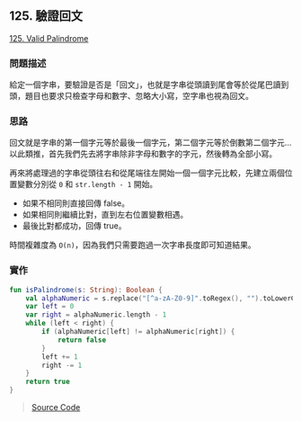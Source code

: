 ## 125. 驗證回文
[125. Valid Palindrome](https://leetcode.com/problems/valid-palindrome/) 

### 問題描述
給定一個字串，要驗證是否是「回文」，也就是字串從頭讀到尾會等於從尾巴讀到頭，題目也要求只檢查字母和數字、忽略大小寫，空字串也視為回文。

### 思路
回文就是字串的第一個字元等於最後一個字元，第二個字元等於倒數第二個字元...以此類推，首先我們先去將字串除非字母和數字的字元，然後轉為全部小寫。

再來將處理過的字串從頭往右和從尾端往左開始一個一個字元比較，先建立兩個位置變數分別從 `0` 和 `str.length - 1` 開始。

* 如果不相同則直接回傳 false。
* 如果相同則繼續比對，直到左右位置變數相遇。
* 最後比對都成功，回傳 true。

時間複雜度為 `O(n)`，因為我們只需要跑過一次字串長度即可知道結果。

### 實作
```kotlin
fun isPalindrome(s: String): Boolean {
    val alphaNumeric = s.replace("[^a-zA-Z0-9]".toRegex(), "").toLowerCase()
    var left = 0
    var right = alphaNumeric.length - 1
    while (left < right) {
        if (alphaNumeric[left] != alphaNumeric[right]) {
            return false
        }
        left += 1
        right -= 1
    }
    return true
}
```

> [Source Code](./solutions/src/main/kotlin/com/enginebai/leetcode/easy/Solution125.kt)


